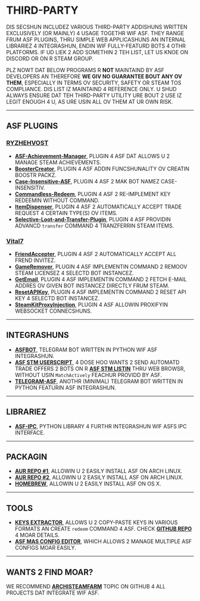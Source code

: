 # THIRD-PARTY

DIS SECSHUN INCLUDEZ VARIOUS THIRD-PARTY ADDISHUNS WRITTEN EXCLUSIVELY (OR MAINLY) 4 USAGE TOGETHR WIF ASF. THEY RANGE FRUM ASF PLUGINS, THRU SIMPLE WEB APPLICASHUNS AN INTERNAL LIBRARIEZ 4 INTEGRASHUN, ENDIN WIF FULLY-FEATURD BOTS 4 OTHR PLATFORMS. IF UD LIEK 2 ADD SOMETHIN 2 TEH LIST, LET US KNOE ON DISCORD OR ON R STEAM GROUP.

PLZ NOWT DAT BELOW PROGRAMS R **NOT** MAINTAIND BY ASF DEVELOPERS AN THEREFORE **WE GIV NO GUARANTEE BOUT ANY OV THEM**, ESPECIALLY IN TERMS OV SECURITY, SAFETY OR STEAM TOS COMPLIANCE. DIS LIST IZ MAINTAIND 4 REFERENCE ONLY. U SHUD ALWAYS ENSURE DAT TEH THIRD-PARTY UTILITY URE BOUT 2 USE IZ LEGIT ENOUGH 4 U, AS URE USIN ALL OV THEM AT UR OWN RISK.

---

## ASF PLUGINS

### **[RYZHEHVOST](https://github.com/Ryzhehvost)**

- **[ASF-Achievement-Manager](https://github.com/Ryzhehvost/ASF-Achievement-Manager)**, PLUGIN 4 ASF DAT ALLOWS U 2 MANAGE STEAM ACHIEVEMENTS.
- **[BoosterCreator](https://github.com/Ryzhehvost/BoosterCreator)**, PLUGIN 4 ASF ADDIN FUNCSHUNALITY OV CREATIN BOOSTR PACKZ.
- **[Case-Insensitive-ASF](https://github.com/Ryzhehvost/Case-Insensitive-ASF)**, PLUGIN 4 ASF 2 MAK BOT NAMEZ CASE-INSENSITIV.
- **[Commandless-Redeem](https://github.com/Ryzhehvost/Commandless-Redeem)**, PLUGIN 4 ASF 2 RE-IMPLEMENT KEY REDEEMIN WITHOUT COMMAND.
- **[ItemDispenser](https://github.com/Ryzhehvost/ItemDispenser)**, PLUGIN 4 ASF 2 AUTOMATICALLY ACCEPT TRADE REQUEST 4 CERTAIN TYPE(S) OV ITEMS.
- **[Selective-Loot-and-Transfer-Plugin](https://github.com/Ryzhehvost/Selective-Loot-and-Transfer-Plugin)**, PLUGIN 4 ASF PROVIDIN ADVANCD `transfer` COMMAND 4 TRANZFERRIN STEAM ITEMS.

### **[Vital7](https://github.com/Vital7)**

- **[FriendAccepter](https://github.com/Vital7/FriendAccepter)**, PLUGIN 4 ASF 2 AUTOMATICALLY ACCEPT ALL FREND INVITEZ.
- **[GameRemover](https://github.com/Vital7/GameRemover)**, PLUGIN 4 ASF IMPLEMENTIN COMMAND 2 REMOOV STEAM LICENSEZ 4 SELECTD BOT INSTANCEZ.
- **[GetEmail](https://github.com/Vital7/GetEmail)**, PLUGIN 4 ASF IMPLEMENTIN COMMAND 2 FETCH E-MAIL ADDRES OV GIVEN BOT INSTANCEZ DIRECTLY FRUM STEAM.
- **[ResetAPIKey](https://github.com/Vital7/ResetAPIKey)**, PLUGIN 4 ASF IMPLEMENTIN COMMAND 2 RESET API KEY 4 SELECTD BOT INSTANCEZ.
- **[SteamKitProxyInjection](https://github.com/Vital7/SteamKitProxyInjection)**, PLUGIN 4 ASF ALLOWIN PROXIFYIN WEBSOCKET CONNECSHUNS.

---

## INTEGRASHUNS

- **[ASFBOT](https://github.com/dmcallejo/ASFBot)**, TELEGRAM BOT WRITTEN IN PYTHON WIF ASF INTEGRASHUN.
- **[ASF STM USERSCRIPT](https://greasyfork.org/en/scripts/404754-asf-stm)**, 4 DOSE HOO WANTS 2 SEND AUTOMATD TRADE OFFERS 2 BOTS ON R **[ASF STM LISTIN](https://github.com/JustArchiNET/ArchiSteamFarm/wiki/Statistics#public-asf-stm-listing)** THRU WEB BROWSR, WITHOUT USIN `MatchActively` FEACHUR PROVIDD BY ASF.
- **[TELEGRAM-ASF](https://github.com/deluxghost/telegram-asf)**, ANOTHR (MINIMAL) TELEGRAM BOT WRITTEN IN PYTHON FEATURIN ASF INTEGRASHUN.

---

## LIBRARIEZ

- **[ASF-IPC](https://github.com/deluxghost/ASF_IPC)**, PYTHON LIBRARY 4 FURTHR INTEGRASHUN WIF ASFS IPC INTERFACE.

---

## PACKAGIN

- **[AUR REPO #1](https://aur.archlinux.org/packages/asf)**, ALLOWIN U 2 EASILY INSTALL ASF ON ARCH LINUX.
- **[AUR REPO #2](https://aur.archlinux.org/packages/archisteamfarm-bin)**, ALLOWIN U 2 EASILY INSTALL ASF ON ARCH LINUX.
- **[HOMEBREW](https://formulae.brew.sh/formula/archi-steam-farm)**, ALLOWIN U 2 EASILY INSTALL ASF ON OS X.

---

## TOOLS

- **[KEYS EXTRACTOR](https://ske.xpixv.com)**, ALLOWS U 2 COPY-PASTE KEYS IN VARIOUS FORMATS AN CREATE `redeem` COMMAND 4 ASF. CHECK **[GITHUB REPO](https://github.com/PixvIO/SKE)** 4 MOAR DETAILS.
- **[ASF MAS CONFIG EDITOR](https://github.com/genesix-eu/ASF_MCE)**, WHICH ALLOWS 2 MANAGE MULTIPLE ASF CONFIGS MOAR EASILY.

---

## WANTS 2 FIND MOAR?

WE RECOMMEND **[ARCHISTEAMFARM](https://github.com/topics/archisteamfarm)** TOPIC ON GITHUB 4 ALL PROJECTS DAT INTEGRATE WIF ASF.